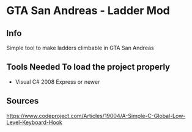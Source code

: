 # GTA San Andreas - Ladder Mod

## Info
Simple tool to make ladders climbable in GTA San Andreas

## Tools Needed To load the project properly
- Visual C# 2008 Express or newer

## Sources
https://www.codeproject.com/Articles/19004/A-Simple-C-Global-Low-Level-Keyboard-Hook
